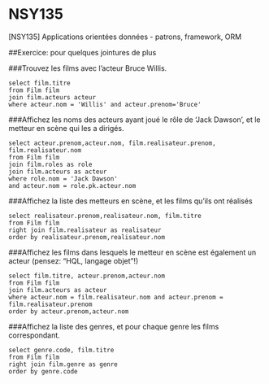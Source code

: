 # NSY135
[NSY135] Applications orientées données - patrons, framework, ORM



##Exercice: pour quelques jointures de plus

###Trouvez les films avec l’acteur Bruce Willis.
```
select film.titre
from Film film
join film.acteurs acteur
where acteur.nom = 'Willis' and acteur.prenom='Bruce'
```
###Affichez les noms des acteurs ayant joué le rôle de ‘Jack Dawson’, et le metteur en scène qui les a dirigés.
```
select acteur.prenom,acteur.nom, film.realisateur.prenom, film.realisateur.nom
from Film film
join film.roles as role
join film.acteurs as acteur
where role.nom = 'Jack Dawson'
and acteur.nom = role.pk.acteur.nom
```
###Affichez la liste des metteurs en scène, et les films qu’ils ont réalisés
```
select realisateur.prenom,realisateur.nom, film.titre
from Film film
right join film.realisateur as realisateur
order by realisateur.prenom,realisateur.nom
```

###Affichez les films dans lesquels le metteur en scène est également un acteur (pensez: “HQL, langage objet”!)
```
select film.titre, acteur.prenom,acteur.nom
from Film film
join film.acteurs as acteur
where acteur.nom = film.realisateur.nom and acteur.prenom = film.realisateur.prenom
order by acteur.prenom,acteur.nom
```
###Affichez la liste des genres, et pour chaque genre les films correspondant.
```
select genre.code, film.titre
from Film film
right join film.genre as genre
order by genre.code
```
